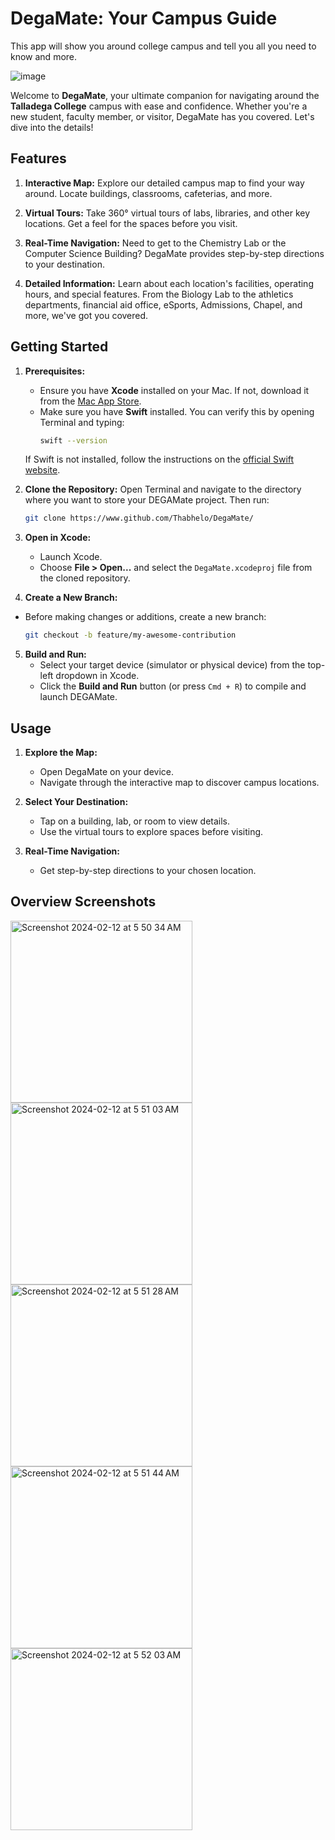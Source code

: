 # DegaMate: Your Campus Guide
This app will show you around college campus and tell you all you need to know and more.

![image](https://github.com/Thabhelo/DegaMate/assets/50872400/5787eb2e-2aa9-4605-8763-3dcdbce566be)


Welcome to **DegaMate**, your ultimate companion for navigating around the **Talladega College** campus with ease and confidence. Whether you're a new student, faculty member, or visitor, DegaMate has you covered. Let's dive into the details!

## Features

1. **Interactive Map:** Explore our detailed campus map to find your way around. Locate buildings, classrooms, cafeterias, and more.

2. **Virtual Tours:** Take 360° virtual tours of labs, libraries, and other key locations. Get a feel for the spaces before you visit.

3. **Real-Time Navigation:** Need to get to the Chemistry Lab or the Computer Science Building? DegaMate provides step-by-step directions to your destination.

4. **Detailed Information:** Learn about each location's facilities, operating hours, and special features. From the Biology Lab to the athletics departments, financial aid office, eSports, Admissions, Chapel, and more, we've got you covered.


## Getting Started

1. **Prerequisites:**
   - Ensure you have **Xcode** installed on your Mac. If not, download it from the [Mac App Store](https://apps.apple.com/us/app/xcode/id497799835?mt=12).
   - Make sure you have **Swift** installed. You can verify this by opening Terminal and typing:
     ```bash
     swift --version
     ```
   If Swift is not installed, follow the instructions on the [official Swift website](https://swift.org/getting-started/#installing-swift).

2. **Clone the Repository:**
   Open Terminal and navigate to the directory where you want to store your DEGAMate project. Then run:
   ```bash
   git clone https://www.github.com/Thabhelo/DegaMate/
   ```

3. **Open in Xcode:**
   - Launch Xcode.
   - Choose **File > Open...** and select the `DegaMate.xcodeproj` file from the cloned repository.


4. **Create a New Branch:**
  - Before making changes or additions, create a new branch:
    ```bash
    git checkout -b feature/my-awesome-contribution
    ```

5. **Build and Run:**
   - Select your target device (simulator or physical device) from the top-left dropdown in Xcode.
   - Click the **Build and Run** button (or press `Cmd + R`) to compile and launch DEGAMate.


## Usage

1. **Explore the Map:**
   - Open DegaMate on your device.
   - Navigate through the interactive map to discover campus locations.

2. **Select Your Destination:**
   - Tap on a building, lab, or room to view details.
   - Use the virtual tours to explore spaces before visiting.

3. **Real-Time Navigation:**
   - Get step-by-step directions to your chosen location.


## Overview Screenshots
<img width="291" alt="Screenshot 2024-02-12 at 5 50 34 AM" src="https://github.com/Thabhelo/DegaMate/assets/50872400/3bab63b2-2ed4-42a3-b3a7-6126100e13fd">
<img width="291" alt="Screenshot 2024-02-12 at 5 51 03 AM" src="https://github.com/Thabhelo/DegaMate/assets/50872400/37618bb2-8c2f-4a8f-a691-4b5a62a76f58">
<img width="291" alt="Screenshot 2024-02-12 at 5 51 28 AM" src="https://github.com/Thabhelo/DegaMate/assets/50872400/f783ef0d-2311-4013-8cb5-f0654494fad2">
<img width="291" alt="Screenshot 2024-02-12 at 5 51 44 AM" src="https://github.com/Thabhelo/DegaMate/assets/50872400/02a5567c-1903-4dc7-a5bf-405da18dca57">
<img width="291" alt="Screenshot 2024-02-12 at 5 52 03 AM" src="https://github.com/Thabhelo/DegaMate/assets/50872400/d5d1cd77-f6ab-41dd-9371-566182b74f15">

